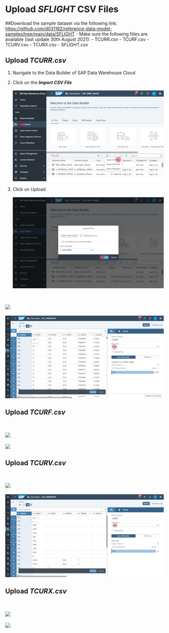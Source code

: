 # Upload <i>SFLIGHT</i> CSV Files

##Download the sample dataset via the following link:
https://github.com/d031182/reference-data-model-samples/tree/main/data/SFLIGHT
    - Make sure the following fiiles are available (last update 30th August 2021):
        - TCURR.csv
        - TCURF.csv
        - TCURV.csv
        - TCURX.csv
        - SFLIGHT.csv

       

## Upload <i>TCURR.csv</i>


        
1. Navigate to the Data Builder of SAP Data Warehouse Cloud
2. Click on the <b><i>Import CSV File</i></b>
  <br><br>![Import CSV File](/exercises/ex1/images/ImportCSVFile_2.png)
  
  
3. Click on Upload
  <br><br>![Import CSV File](/exercises/ex1/images/ImportCSVFile_3.png)
  
<br><br>![](../../images/create_tcurr_01.png)
<br><br>![](/exercises/ex2/images/create_tcurr_02.png)


## Upload <i>TCURF.csv</i>
<br><br>![](../../images/create_tcurf_01.png)
<br><br>![](../../images/create_tcurf_02.png)

## Upload <i>TCURV.csv</i>
<br><br>![](../../images/create_tcurv_01.png)
<br><br>![](../../ex2/images/create_tcurv_02.png)
        
        
## Upload <i>TCURX.csv</i>
<br><br>![](../../images/create_tcurx_01.png)
<br><br>![](../../images/create_tcurx_02.png)
